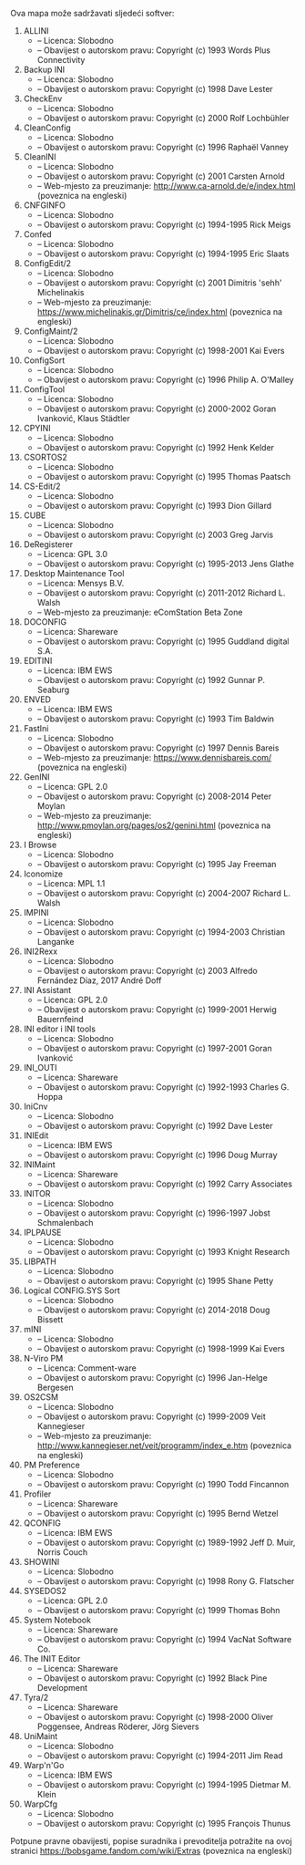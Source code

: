 ﻿Ova mapa može sadržavati sljedeći softver:

1. ALLINI
   - – Licenca: Slobodno
   - – Obavijest o autorskom pravu: Copyright (c) 1993 Words Plus Connectivity
2. Backup INI
   - – Licenca: Slobodno
   - – Obavijest o autorskom pravu: Copyright (c) 1998 Dave Lester
3. CheckEnv
   - – Licenca: Slobodno
   - – Obavijest o autorskom pravu: Copyright (c) 2000 Rolf Lochbühler
4. CleanConfig
   - – Licenca: Slobodno
   - – Obavijest o autorskom pravu: Copyright (c) 1996 Raphaël Vanney
5. CleanINI
   - – Licenca: Slobodno
   - – Obavijest o autorskom pravu: Copyright (c) 2001 Carsten Arnold
   - – Web-mjesto za preuzimanje: http://www.ca-arnold.de/e/index.html (poveznica na engleski)
6. CNFGINFO
   - – Licenca: Slobodno
   - – Obavijest o autorskom pravu: Copyright (c) 1994-1995 Rick Meigs
7. Confed
   - – Licenca: Slobodno
   - – Obavijest o autorskom pravu: Copyright (c) 1994-1995 Eric Slaats
8. ConfigEdit/2
   - – Licenca: Slobodno
   - – Obavijest o autorskom pravu: Copyright (c) 2001 Dimitris 'sehh' Michelinakis
   - – Web-mjesto za preuzimanje: https://www.michelinakis.gr/Dimitris/ce/index.html (poveznica na engleski)
9. ConfigMaint/2
   - – Licenca: Slobodno
   - – Obavijest o autorskom pravu: Copyright (c) 1998-2001 Kai Evers
10. ConfigSort
    - – Licenca: Slobodno
    - – Obavijest o autorskom pravu: Copyright (c) 1996 Philip A. O'Malley
11. ConfigTool
    - – Licenca: Slobodno
    - – Obavijest o autorskom pravu: Copyright (c) 2000-2002 Goran Ivanković, Klaus Städtler
12. CPYINI
    - – Licenca: Slobodno
    - – Obavijest o autorskom pravu: Copyright (c) 1992 Henk Kelder
13. CSORTOS2
    - – Licenca: Slobodno
    - – Obavijest o autorskom pravu: Copyright (c) 1995 Thomas Paatsch
14. CS-Edit/2
    - – Licenca: Slobodno
    - – Obavijest o autorskom pravu: Copyright (c) 1993 Dion Gillard
15. CUBE
    - – Licenca: Slobodno
    - – Obavijest o autorskom pravu: Copyright (c) 2003 Greg Jarvis
16. DeRegisterer
    - – Licenca: GPL 3.0
    - – Obavijest o autorskom pravu: Copyright (c) 1995-2013 Jens Glathe
17. Desktop Maintenance Tool
    - – Licenca: Mensys B.V.
    - – Obavijest o autorskom pravu: Copyright (c) 2011-2012 Richard L. Walsh
    - – Web-mjesto za preuzimanje: eComStation Beta Zone
18. DOCONFIG
    - – Licenca: Shareware
    - – Obavijest o autorskom pravu: Copyright (c) 1995 Guddland digital S.A.
19. EDITINI
    - – Licenca: IBM EWS
    - – Obavijest o autorskom pravu: Copyright (c) 1992 Gunnar P. Seaburg
20. ENVED
    - – Licenca: IBM EWS
    - – Obavijest o autorskom pravu: Copyright (c) 1993 Tim Baldwin
21. FastIni
    - – Licenca: Slobodno
    - – Obavijest o autorskom pravu: Copyright (c) 1997 Dennis Bareis
    - – Web-mjesto za preuzimanje: https://www.dennisbareis.com/ (poveznica na engleski)
22. GenINI
    - – Licenca: GPL 2.0
    - – Obavijest o autorskom pravu: Copyright (c) 2008-2014 Peter Moylan
    - – Web-mjesto za preuzimanje: http://www.pmoylan.org/pages/os2/genini.html (poveznica na engleski)
23. I Browse
    - – Licenca: Slobodno
    - – Obavijest o autorskom pravu: Copyright (c) 1995 Jay Freeman
24. Iconomize
    - – Licenca: MPL 1.1
    - – Obavijest o autorskom pravu: Copyright (c) 2004-2007 Richard L. Walsh
25. IMPINI
    - – Licenca: Slobodno
    - – Obavijest o autorskom pravu: Copyright (c) 1994-2003 Christian Langanke
26. INI2Rexx
    - – Licenca: Slobodno
    - – Obavijest o autorskom pravu: Copyright (c) 2003 Alfredo Fernández Díaz, 2017 André Doff
27. INI Assistant
    - – Licenca: GPL 2.0
    - – Obavijest o autorskom pravu: Copyright (c) 1999-2001 Herwig Bauernfeind
28. INI editor i INI tools
    - – Licenca: Slobodno
    - – Obavijest o autorskom pravu: Copyright (c) 1997-2001 Goran Ivanković
29. INI_OUTI
    - – Licenca: Shareware
    - – Obavijest o autorskom pravu: Copyright (c) 1992-1993 Charles G. Hoppa
30. IniCnv
    - – Licenca: Slobodno
    - – Obavijest o autorskom pravu: Copyright (c) 1992 Dave Lester
31. INIEdit
    - – Licenca: IBM EWS
    - – Obavijest o autorskom pravu: Copyright (c) 1996 Doug Murray
32. INIMaint
    - – Licenca: Shareware
    - – Obavijest o autorskom pravu: Copyright (c) 1992 Carry Associates
33. INITOR
    - – Licenca: Slobodno
    - – Obavijest o autorskom pravu: Copyright (c) 1996-1997 Jobst Schmalenbach
34. IPLPAUSE
    - – Licenca: Slobodno
    - – Obavijest o autorskom pravu: Copyright (c) 1993 Knight Research
35. LIBPATH
    - – Licenca: Slobodno
    - – Obavijest o autorskom pravu: Copyright (c) 1995 Shane Petty
36. Logical CONFIG.SYS Sort
    - – Licenca: Slobodno
    - – Obavijest o autorskom pravu: Copyright (c) 2014-2018 Doug Bissett
37. mINI
    - – Licenca: Slobodno
    - – Obavijest o autorskom pravu: Copyright (c) 1998-1999 Kai Evers
38. N-Viro PM
    - – Licenca: Comment-ware
    - – Obavijest o autorskom pravu: Copyright (c) 1996 Jan-Helge Bergesen
39. OS2CSM
    - – Licenca: Slobodno
    - – Obavijest o autorskom pravu: Copyright (c) 1999-2009 Veit Kannegieser
    - – Web-mjesto za preuzimanje: http://www.kannegieser.net/veit/programm/index_e.htm (poveznica na engleski)
40. PM Preference
    - – Licenca: Slobodno
    - – Obavijest o autorskom pravu: Copyright (c) 1990 Todd Fincannon
41. Profiler
    - – Licenca: Shareware
    - – Obavijest o autorskom pravu: Copyright (c) 1995 Bernd Wetzel
42. QCONFIG
    - – Licenca: IBM EWS
    - – Obavijest o autorskom pravu: Copyright (c) 1989-1992 Jeff D. Muir, Norris Couch
43. SHOWINI
    - – Licenca: Slobodno
    - – Obavijest o autorskom pravu: Copyright (c) 1998 Rony G. Flatscher
44. SYSEDOS2
    - – Licenca: GPL 2.0
    - – Obavijest o autorskom pravu: Copyright (c) 1999 Thomas Bohn
45. System Notebook
    - – Licenca: Shareware
    - – Obavijest o autorskom pravu: Copyright (c) 1994 VacNat Software Co.
46. The INIT Editor
    - – Licenca: Shareware
    - – Obavijest o autorskom pravu: Copyright (c) 1992 Black Pine Development
47. Tyra/2
    - – Licenca: Shareware
    - – Obavijest o autorskom pravu: Copyright (c) 1998-2000 Oliver Poggensee, Andreas Röderer, Jörg Sievers
48. UniMaint
    - – Licenca: Slobodno
    - – Obavijest o autorskom pravu: Copyright (c) 1994-2011 Jim Read
49. Warp'n'Go
    - – Licenca: IBM EWS
    - – Obavijest o autorskom pravu: Copyright (c) 1994-1995 Dietmar M. Klein
50. WarpCfg
    - – Licenca: Slobodno
    - – Obavijest o autorskom pravu: Copyright (c) 1995 François Thunus

Potpune pravne obavijesti, popise suradnika i prevoditelja potražite na ovoj stranici https://bobsgame.fandom.com/wiki/Extras (poveznica na engleski)
